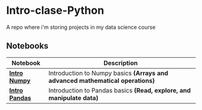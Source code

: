 # Intro-clase-Python
A repo where i'm storing projects in my data science course

## Notebooks
| Notebook | Description |
| -------- | ----------- |
|[**Intro Numpy**](notebooks/Lesson%20II%20-%20Numpy%20Intro.ipynb) | Introduction to Numpy basics **(Arrays and advanced mathematical operations)**|
|[**Intro Pandas**](notebooks/Lesson%20III-Pandas%20Intro.ipynb) | Introduction to Pandas basics **(Read, explore, and manipulate data)**|
